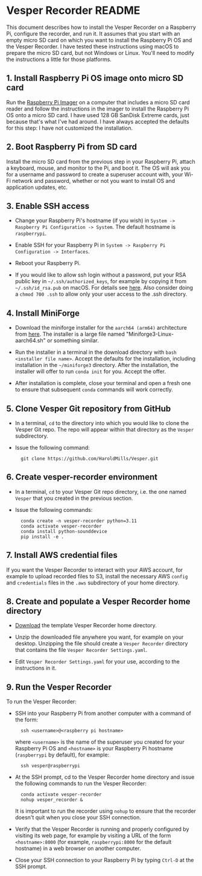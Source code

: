 # Vesper Recorder README

This document describes how to install the Vesper Recorder on a Raspberry Pi, configure the recorder, and run it. It assumes that you start with an empty micro SD card on which you want to install the Raspberry Pi OS and the Vesper Recorder. I have tested these instructions using macOS to prepare the micro SD card, but not Windows or Linux. You'll need to modify the instructions a little for those platforms.

## 1. Install Raspberry Pi OS image onto micro SD card

Run the [Raspberry Pi Imager](https://www.raspberrypi.com/software/) on a computer that includes a micro SD card reader and follow the instructions in the imager to install the Raspberry Pi OS onto a micro SD card. I have used 128 GB SanDisk Extreme cards, just because that's what I've had around. I have always accepted the defaults for this step: I have not customized the installation.


## 2. Boot Raspberry Pi from SD card

Install the micro SD card from the previous step in your Raspberry Pi, attach a keyboard, mouse, and monitor to the Pi, and boot it. The OS will ask you for a username and password to create a superuser account with, your Wi-Fi network and password, whether or not you want to install OS and application updates, etc.


## 3. Enable SSH access

* Change your Raspberry Pi's hostname (if you wish) in `System -> Raspberry Pi Configuration -> System`. The default hostname is `raspberrypi`.

* Enable SSH for your Raspberry Pi in `System -> Raspberry Pi Configuration -> Interfaces`.

* Reboot your Raspberry Pi.

* If you would like to allow ssh login without a password, put your RSA public key in `~/.ssh/authorized_keys`, for example by copying it from `~/.ssh/id_rsa.pub` on macOS. For details see [here](https://danidudas.medium.com/how-to-connect-to-raspberry-pi-via-ssh-without-password-using-ssh-keys-3abd782688a). Also consider doing a `chmod 700 .ssh` to allow only your user access to the .ssh directory.


## 4. Install MiniForge

* Download the miniforge installer for the `aarch64 (arm64)` architecture from [here](https://github.com/conda-forge/miniforge). The installer is a large file named "Miniforge3-Linux-aarch64.sh" or something similar.

* Run the installer in a terminal in the download directory with `bash <installer file name>`. Accept the defaults for the installation, including installation in the `~/miniforge3` directory. After the installation, the installer will offer to run `conda init` for you. Accept the offer.

* After installation is complete, close your terminal and open a fresh one to ensure that subsequent `conda` commands will work correctly.


## 5. Clone Vesper Git repository from GitHub

* In a terminal, `cd` to the directory into which you would like to clone the Vesper Git repo. The repo will appear within that directory as the `Vesper` subdirectory.

* Issue the following command:

        git clone https://github.com/HaroldMills/Vesper.git


## 6. Create vesper-recorder environment

* In a terminal, `cd` to your Vesper Git repo directory, i.e. the one named `Vesper` that you created in the previous section.

* Issue the following commands:

        conda create -n vesper-recorder python=3.11
        conda activate vesper-recorder
        conda install python-sounddevice
        pip install -e .


## 7. Install AWS credential files

If you want the Vesper Recorder to interact with your AWS account, for example to upload recorded files to S3, install the necessary AWS `config` and `credentials` files in the `.aws` subdirectory of your home directory.


## 8. Create and populate a Vesper Recorder home directory

* [Download](https://www.dropbox.com/scl/fi/qswv8hdolbis8x57l4inn/Vesper-Recorder-Home-Template.0.3.0a0.zip?rlkey=ycu1f6y84ytmlrss60proyml6&dl=1) the template Vesper Recorder home directory.

* Unzip the downloaded file anywhere you want, for example on your desktop. Unzipping the file should create a `Vesper Recorder` directory that contains the file `Vesper Recorder Settings.yaml`.

* Edit `Vesper Recorder Settings.yaml` for your use, according to the instructions in it.


## 9. Run the Vesper Recorder

To run the Vesper Recorder:

* SSH into your Raspberry Pi from another computer with a command of the form:

        ssh <username>@<raspberry pi hostname>

  where `<username>` is the name of the superuser you created for your Raspberry Pi OS and `<hostname>` is your Raspberry Pi hostname (`raspberrypi` by default), for example:

        ssh vesper@raspberrypi

* At the SSH prompt, cd to the Vesper Recorder home directory and issue the following commands to run the Vesper Recorder:

        conda activate vesper-recorder
        nohup vesper_recorder &

  It is important to run the recorder using `nohup` to ensure that the recorder doesn't quit when you close your SSH connection.

* Verify that the Vesper Recorder is running and properly configured by visiting its web page, for example by visiting a URL of the form `<hostname>:8000` (for example, `raspberrypi:8000` for the default hostname) in a web browser on another computer.

* Close your SSH connection to your Raspberry Pi by typing `Ctrl-D` at the SSH prompt.
